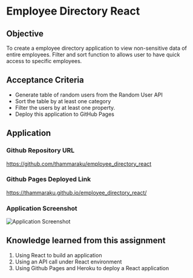 # Employee Directory React

## Objective
To create a employee directory application to view non-sensitive data of entire employees. Filter and sort function to allows user to have quick access to specific employees.

## Acceptance Criteria
- Generate table of random users from the Random User API
- Sort the table by at least one category
- Filter the users by at least one property.
- Deploy this application to GitHub Pages

## Application

### Github Repository URL
https://github.com/thammaraku/employee_directory_react

### Github Pages Deployed Link
https://thammaraku.github.io/employee_directory_react/

### Application Screenshot
![Application Screenshot](./public/employee_directory_react.gif)


## Knowledge learned from this assignment
1. Using React to build an application
2. Using an API call under React environment
3. Using Github Pages and Heroku to deploy a React application